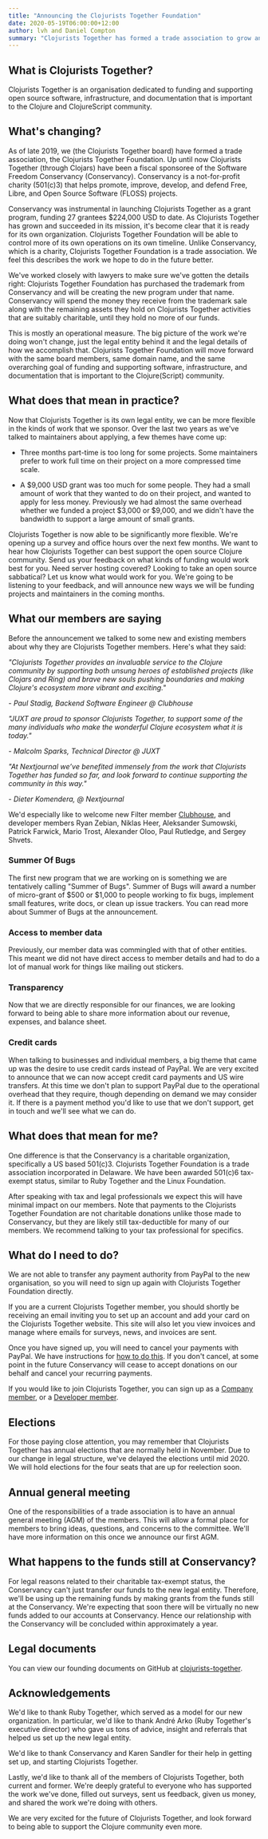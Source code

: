 ```yaml
---
title: "Announcing the Clojurists Together Foundation"
date: 2020-05-19T06:00:00+12:00
author: lvh and Daniel Compton
summary: "Clojurists Together has formed a trade association to grow and expand the work that we have been doing with the Clojure community."
---
```


## What is Clojurists Together?

Clojurists Together is an organisation dedicated to funding and supporting open source software, infrastructure, and documentation that is important to the Clojure and ClojureScript community.

## What's changing?

As of late 2019, we (the Clojurists Together board) have formed a trade association, the Clojurists Together Foundation. Up until now Clojurists Together (through Clojars) have been a fiscal sponsoree of the Software Freedom Conservancy (Conservancy). Conservancy is a not-for-profit charity (501(c)3) that helps promote, improve, develop, and defend Free, Libre, and Open Source Software (FLOSS) projects.

Conservancy was instrumental in launching Clojurists Together as a grant program, funding 27 grantees $224,000 USD to date. As Clojurists Together has grown and succeeded in its mission, it's become clear that it is ready for its own organization. Clojurists Together Foundation will be able to control more of its own operations on its own timeline. Unlike Conservancy, which is a charity, Clojurists Together Foundation is a trade association. We feel this describes the work we hope to do in the future better.

We've worked closely with lawyers to make sure we've gotten the details right: Clojurists Together Foundation has purchased the trademark from Conservancy and will be creating the new program under that name. Conservancy will spend the money they receive from the trademark sale along with the remaining assets they hold on Clojurists Together activities that are suitably charitable, until they hold no more of our funds.

This is mostly an operational measure. The big picture of the work we're doing won't change, just the legal entity behind it and the legal details of how we accomplish that. Clojurists Together Foundation will move forward with the same board members, same domain name, and the same overarching goal of funding and supporting software, infrastructure, and documentation that is important to the Clojure(Script) community.

## What does that mean in practice?

Now that Clojurists Together is its own legal entity, we can be more flexible in the kinds of work that we sponsor. Over the last two years as we've talked to maintainers about applying, a few themes have come up:

-   Three months part-time is too long for some projects. Some maintainers prefer to work full time on their project on a more compressed time scale.

-   A $9,000 USD grant was too much for some people. They had a small amount of work that they wanted to do on their project, and wanted to apply for less money. Previously we had almost the same overhead whether we funded a project $3,000 or $9,000, and we didn't have the bandwidth to support a large amount of small grants.

Clojurists Together is now able to be significantly more flexible. We're opening up a survey and office hours over the next few months. We want to hear how Clojurists Together can best support the open source Clojure community. Send us your feedback on what kinds of funding would work best for you. Need server hosting covered? Looking to take an open source sabbatical? Let us know what would work for you. We're going to be listening to your feedback, and will announce new ways we will be funding projects and maintainers in the coming months.

## What our members are saying

Before the announcement we talked to some new and existing members about why they are Clojurists Together members. Here's what they said:

_"Clojurists Together provides an invaluable service to the Clojure community by supporting both unsung heroes of established projects (like Clojars and Ring) and brave new souls pushing boundaries and making Clojure's ecosystem more vibrant and exciting."_

_- Paul Stadig, Backend Software Engineer @ Clubhouse_

_"JUXT are proud to sponsor Clojurists Together, to support some of the many individuals who make the wonderful Clojure ecosystem what it is today."_

_- Malcolm Sparks, Technical Director @ JUXT_

_"At Nextjournal we’ve benefited immensely from the work that Clojurists Together has funded so far, and look forward to continue supporting the community in this way."_

_- Dieter Komendera, @ Nextjournal_

We'd especially like to welcome new Filter member [Clubhouse](https://clubhouse.io), and developer members Ryan Zebian, Niklas Heer, Aleksander Sumowski, Patrick Farwick, Mario Trost, Alexander Oloo, Paul Rutledge, and Sergey Shvets.

### Summer Of Bugs

The first new program that we are working on is something we are tentatively calling "Summer of Bugs". Summer of Bugs will award a number of micro-grant of $500 or $1,000 to people working to fix bugs, implement small features, write docs, or clean up issue trackers. You can read more about Summer of Bugs at the announcement.

### Access to member data

Previously, our member data was commingled with that of other entities. This meant we did not have direct access to member details and had to do a lot of manual work for things like mailing out stickers.

### Transparency

Now that we are directly responsible for our finances, we are looking forward to being able to share more information about our revenue, expenses, and balance sheet. 

### Credit cards

When talking to businesses and individual members, a big theme that came up was the desire to use credit cards instead of PayPal. We are very excited to announce that we can now accept credit card payments and US wire transfers. At this time we don't plan to support PayPal due to the operational overhead that they require, though depending on demand we may consider it. If there is a payment method you'd like to use that we don't support, get in touch and we'll see what we can do.

## What does that mean for me?

One difference is that the Conservancy is a charitable organization, specifically a US based 501(c)3. Clojurists Together Foundation is a trade association incorporated in Delaware. We have been awarded 501(c)6 tax-exempt status, similar to Ruby Together and the Linux Foundation.

After speaking with tax and legal professionals we expect this will have minimal impact on our members. Note that payments to the Clojurists Together Foundation are not charitable donations unlike those made to Conservancy, but they are likely still tax-deductible for many of our members. We recommend talking to your tax professional for specifics.

## What do I need to do?

We are not able to transfer any payment authority from PayPal to the new organisation, so you will need to sign up again with Clojurists Together Foundation directly.

If you are a current Clojurists Together member, you should shortly be receiving an email inviting you to set up an account and add your card on the Clojurists Together website. This site will also let you view invoices and manage where emails for surveys, news, and invoices are sent.

Once you have signed up, you will need to cancel your payments with PayPal. We have instructions for [how to do this](https://www.clojuriststogether.org/docs/paypal-update/). If you don't cancel, at some point in the future Conservancy will cease to accept donations on our behalf and cancel your recurring payments.

If you would like to join Clojurists Together, you can sign up as a [Company member](https://www.clojuriststogether.org/companies/), or a [Developer member](https://www.clojuriststogether.org/developers/).

## Elections

For those paying close attention, you may remember that Clojurists Together has annual elections that are normally held in November. Due to our change in legal structure, we've delayed the elections until mid 2020. We will hold elections for the four seats that are up for reelection soon.

## Annual general meeting

One of the responsibilities of a trade association is to have an annual general meeting (AGM) of the members. This will allow a formal place for members to bring ideas, questions, and concerns to the committee. We'll have more information on this once we announce our first AGM.

## What happens to the funds still at Conservancy?

For legal reasons related to their charitable tax-exempt status, the Conservancy can't just transfer our funds to the new legal entity. Therefore, we'll be using up the remaining funds by making grants from the funds still at the Conservancy. We're expecting that soon there will be virtually no new funds added to our accounts at Conservancy. Hence our relationship with the Conservancy will be concluded within approximately a year.

## Legal documents

You can view our founding documents on GitHub at [clojurists-together](https://github.com/clojurists-together/documents).

## Acknowledgements

We'd like to thank Ruby Together, which served as a model for our new organization. In particular, we'd like to thank André Arko (Ruby Together's executive director) who gave us tons of advice, insight and referrals that helped us set up the new legal entity.

We'd like to thank Conservancy and Karen Sandler for their help in getting set up, and starting Clojurists Together.

Lastly, we'd like to thank all of the members of Clojurists Together, both current and former. We're deeply grateful to everyone who has supported the work we've done, filled out surveys, sent us feedback, given us money, and shared the work we're doing with others.

We are very excited for the future of Clojurists Together, and look forward to being able to support the Clojure community even more.
